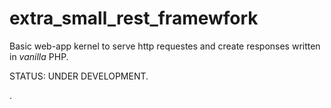 extra_small_rest_framewfork
==========================
Basic web-app kernel to serve http requestes and create responses written in <i>vanilla</i> PHP.

<p>STATUS: UNDER DEVELOPMENT.</p>


.
